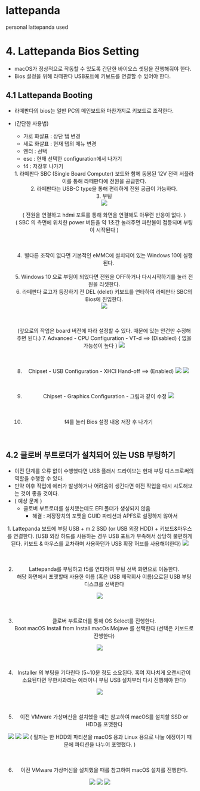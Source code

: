# lattepanda
personal lattepanda used

# 4. Lattepanda Bios Setting
- macOS가 정상적으로 작동할 수 있도록 간단한 바이오스 셋팅을 진행해줘야 한다.
- Bios 설정을 위해 라떼판다 USB포트에 키보드를 연결할 수 있어야 한다.

## 4.1 Lattepanda Booting 
- 라떼판다의 bios는 일반 PC의 메인보드와 마찬가지로 키보드로 조작한다.
- (간단한 사용법)
  - 가로 화살표 : 상단 탭 변경
  - 세로 화살표 : 현재 탭의 메뉴 변경
  - 엔터 : 선택
  - esc : 현재 선택한 configuration에서 나가기
  - f4 : 저장후 나가기 

  <div align="center">
    1. 라떼판다 SBC (Single Board Computer) 보드와 함께 동봉된 12V 전력 서플라이를 통해 라떼판다에 전원을 공급한다.
    <br>
    2. 라떼판다는 USB-C type을 통해 편리하게 전원 공급이 가능하다.
    <br>
    3. 부팅


    <br>
    <img src="https://user-images.githubusercontent.com/92789013/194212696-ee46ec76-b849-4f47-b7b2-71e19553a77b.jpg"><br>
  
    ( 전원을 연결하고 hdmi 포트를 통해 화면을 연결해도 아무런 반응이 없다. )<br>
    ( SBC 의 측면에 위치한 power 버튼을 약 1초간 눌러주면 파란불이 점등되며 부팅이 시작된다 )
    <br>
    <br>
    <br>  

    4. 별다른 조작이 없다면 기본적인 eMMC에 설치되어 있는 Windows 10이 실행된다.
    <br>
    5. Windows 10 으로 부팅이 되었다면 전원을 OFF하거나 다시시작하기를 눌러 전원을 리셋한다.
    <br>
    6. 라떼판다 로고가 등장하기 전 DEL (delet) 키보드를 연타하여 라떼판타 SBC의 Bios에 진입한다.
    <br>
    <img src="https://user-images.githubusercontent.com/92789013/194212688-1f76d30a-bc33-46fd-af6f-301de59d0896.jpg">
      <br>
      <br>
      <br>

     (앞으로의 작업은 board 버전에 따라 설정할 수 있다. 때문에 있는 안건만 수정해 주면 된다.)
    7. Advanced - CPU Configuration - VT-d ==> (Disabled) { 없을 가능성이 높다 }
      <img src="https://user-images.githubusercontent.com/92789013/194211727-d5094a4a-1ae6-4b8d-8ba4-518a56aa0a2d.png">
      <br>
      <br>
      <br>
      
    8. Chipset - USB Configuration - XHCI Hand-off ==> (Enabled)
      <img src="https://user-images.githubusercontent.com/92789013/194211730-1fd302b3-243a-4786-9a17-68ac2f601d2f.png">
      <img src="https://user-images.githubusercontent.com/92789013/194211737-11edfa8c-487c-4e96-83a0-25b18b026584.png">
      <br>
      <br>
      <br>
      
    9. Chipset - Graphics Configuration - 그림과 같이 수정
      <img src="https://user-images.githubusercontent.com/92789013/194211733-798fdf6c-f396-4abb-993d-147e51a72954.png">
      <br>
      <br>
      <br>
      
    10. f4를 눌러 Bios 설정 내용 저장 후 나가기
      <br>
      <br>
      <br>
      
 </div>
      
      
## 4.2 클로버 부트로더가 설치되어 있는 USB 부팅하기
- 이전 단계를 오류 없이 수행했다면 USB 플래시 드라이브는 현재 부팅 디스크로써의 역할을 수행할 수 있다.
- 만약 이후 작업에 에러가 발생하거나 어려움이 생긴다면 이전 작업을 다시 시도해보는 것이 좋을 것이다.
- ( 예상 문제 )
  - 클로버 부트로더를 설치했는데도 EFI 폴더가 생성되지 않음
    - 해결 : 저장장치의 포맷을 GUID 파티션과 APFS로 설정하지 않아서


<div align="center">
  1. Lattepanda 보드에 부팅 USB + m.2 SSD (or USB 외장 HDD) + 키보드&마우스를 연결한다.
  (USB 외장 하드를 사용하는 경우 USB 포트가 부족해서 상당히 불편하게 된다. 키보드 & 마우스를 교차하며 사용하던가 USB 확장 허브를 사용해야한다)
  <img src="https://user-images.githubusercontent.com/92789013/194230956-5d2817bf-814d-45d4-8cde-fc1f15c93433.jpg">
  <br>
  <br>
  <br>
  
  2. Lattepanda를 부팅하고 f5를 연타하여 부팅 선택 화면으로 이동한다.<br>
  해당 화면에서 포맷할때 사용한 이름 (혹은 USB 제작회사 이름)으로된 USB 부팅 디스크를 선택한다
  <img src="https://user-images.githubusercontent.com/92789013/194211738-07952597-649d-4c8b-9ac3-765341c4aa30.png">
  <br>
  <br>
  <br>
  
  3. 클로버 부트로더를 통해 OS Select를 진행한다.<br>
  Boot macOS Install from Install macOs Mojave 를 선택한다 (선택은 키보드로 진행한다)
  <img src="https://user-images.githubusercontent.com/92789013/194211739-c273ac91-1df8-4fc4-9385-3dfed4bc531f.png">
  <br>
  <br>
  <br>
  
  4. Installer 의 부팅을 기다린다 (5~10분 정도 소요된다. 혹여 지나치게 오랜시간이 소요된다면 무한사과라는 에러이니 부팅 USB 설치부터 다시 진행해야 한다)
  <img src="https://user-images.githubusercontent.com/92789013/194211741-85d5f0a4-1c42-4fbe-b7f8-74a3b37305ca.png">
  <br>
  <br>
  <br>
  
  5. 이전 VMware 가상머신을 설치했을 때는 참고하여 macOS를 설치할 SSD or HDD을 포맷한다
  <img src="https://user-images.githubusercontent.com/92789013/194212653-69093097-c4b5-4473-9fe0-20da9e87a448.jpg">
  <img src="https://user-images.githubusercontent.com/92789013/194212655-7ad71ea6-890a-472d-87fc-6a8032ec4e63.jpg">
  <img src="https://user-images.githubusercontent.com/92789013/194212660-6faa4986-8ce1-42b4-8da8-67fc3ea1bcd1.jpg">
  ( 필자는 한 HDD의 파티션을 macOS 용과 Linux 용으로 나눌 예정이기 때문에 파티션을 나누어 포맷했다. )
  <br>
  <br>
  <br>
  
  6. 이전 VMware 가상머신을 설치했을 때를 참고하여 macOS 설치를 진행한다.
  
  <img src="https://user-images.githubusercontent.com/92789013/194212657-60d51e7b-b4d8-4b5e-822f-67d4e5770ae2.jpg">
  <img src="https://user-images.githubusercontent.com/92789013/194212666-1d7a922e-df6e-46d9-81bc-509e9f9326ee.jpg">
  <img src="https://user-images.githubusercontent.com/92789013/194212659-b36b6d9b-072f-4bae-971d-44ca28de7348.jpg">
  
  
  

